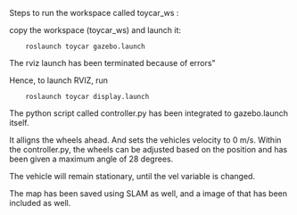 Steps to run the workspace called toycar_ws  :


copy the workspace (toycar_ws) and launch it:

		roslaunch toycar gazebo.launch

The rviz launch has been terminated because of errors"

Hence, to launch RVIZ, run 

		roslaunch toycar display.launch

The python script called controller.py has been integrated to gazebo.launch itself. 

It alligns the wheels ahead. And sets the vehicles velocity to 0 m/s.
Within the controller.py, the wheels can be adjusted based on the position and has been given
a maximum angle of 28 degrees.

The vehicle will remain stationary, until the vel variable is changed.

The map has been saved using SLAM as well, and a image of that has been included as well.

